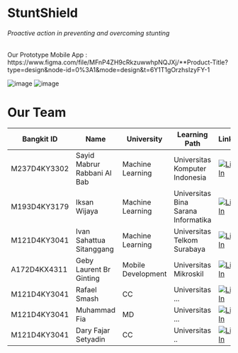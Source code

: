 <h1>StuntShield</h1>
<h6>Proactive action in preventing and overcoming stunting</h6>

<span>
Our Prototype Mobile App : https://www.figma.com/file/MFnP4ZH9cRkzuwwhpNQJXj/**Product-Title?type=design&node-id=0%3A1&mode=design&t=6Y1T1gOrzhsIzyFY-1  
</span>

![image](https://github.com/StuntShield/.github/assets/139939823/e91f0dc0-947b-43c3-adb0-ba32581adbf7)
![image](https://github.com/StuntShield/.github/assets/139939823/5ee26e58-e991-4667-a4f0-7cae7be0be10)

<h1>Our Team</h1>


|Bangkit ID|Name|University|Learning Path|LinkedIn
|--|--|--|--|--
|M237D4KY3302|Sayid Mabrur Rabbani Al Bab|Machine Learning|Universitas Komputer Indonesia|[![LinkedIn](https://img.shields.io/badge/linkedin-%230077B5.svg?style=for-the-badge&logo=linkedin&logoColor=white)]((https://www.linkedin.com/in/sayid-mabrur-r-553174191/))|
|M193D4KY3179|Iksan Wijaya|Machine Learning|Universitas Bina Sarana Informatika|[![LinkedIn](https://img.shields.io/badge/linkedin-%230077B5.svg?style=for-the-badge&logo=linkedin&logoColor=white)]((https://www.linkedin.com/in/iksan-wijaya-0616662b3/))|
|M121D4KY3041|Ivan Sahattua Sitanggang|Machine Learning|Universitas Telkom Surabaya|[![LinkedIn](https://img.shields.io/badge/linkedin-%230077B5.svg?style=for-the-badge&logo=linkedin&logoColor=white)](https://www.linkedin.com/in/ivan-sitanggang-/)|
|A172D4KX4311|Geby Laurent Br Ginting|Mobile Development|Universitas Mikroskil|[![LinkedIn](https://img.shields.io/badge/linkedin-%230077B5.svg?style=for-the-badge&logo=linkedin&logoColor=white)](www.linkedin.com/in/geby-ginting)|
|M121D4KY3041|Rafael Smash|CC|Universitas ...|[![LinkedIn](https://img.shields.io/badge/linkedin-%230077B5.svg?style=for-the-badge&logo=linkedin&logoColor=white)](https://www.linkedin.com/in/ivan-sitanggang-/)|
|M121D4KY3041|Muhammad Fia|MD|Universitas ...|[![LinkedIn](https://img.shields.io/badge/linkedin-%230077B5.svg?style=for-the-badge&logo=linkedin&logoColor=white)](https://www.linkedin.com/in/ivan-sitanggang-/)|
|M121D4KY3041|Dary Fajar Setyadin|CC|Universitas ..|[![LinkedIn](https://img.shields.io/badge/linkedin-%230077B5.svg?style=for-the-badge&logo=linkedin&logoColor=white)](https://www.linkedin.com/in/ivan-sitanggang-/)|
